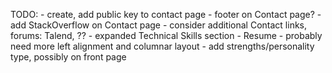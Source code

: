TODO:
    - create, add public key to contact page
    - footer on Contact page?
    - add StackOverflow on Contact page
    - consider additional Contact links, forums: Talend, ??
    - expanded Technical Skills section
    - Resume - probably need more left alignment  and columnar layout
    - add strengths/personality type, possibly on front page